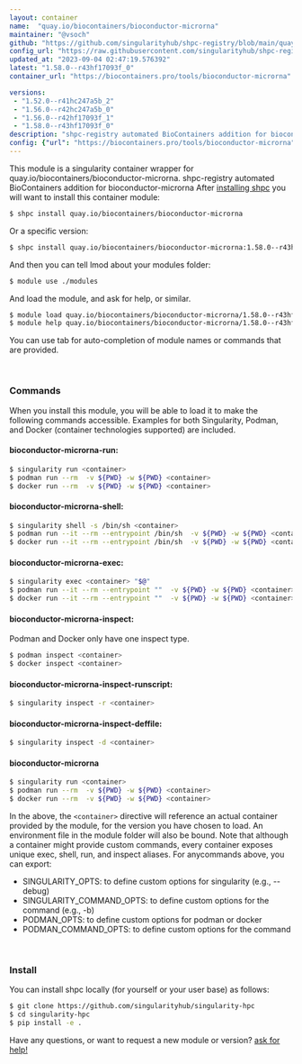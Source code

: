 ```yaml
---
layout: container
name:  "quay.io/biocontainers/bioconductor-microrna"
maintainer: "@vsoch"
github: "https://github.com/singularityhub/shpc-registry/blob/main/quay.io/biocontainers/bioconductor-microrna/container.yaml"
config_url: "https://raw.githubusercontent.com/singularityhub/shpc-registry/main/quay.io/biocontainers/bioconductor-microrna/container.yaml"
updated_at: "2023-09-04 02:47:19.576392"
latest: "1.58.0--r43hf17093f_0"
container_url: "https://biocontainers.pro/tools/bioconductor-microrna"

versions:
 - "1.52.0--r41hc247a5b_2"
 - "1.56.0--r42hc247a5b_0"
 - "1.56.0--r42hf17093f_1"
 - "1.58.0--r43hf17093f_0"
description: "shpc-registry automated BioContainers addition for bioconductor-microrna"
config: {"url": "https://biocontainers.pro/tools/bioconductor-microrna", "maintainer": "@vsoch", "description": "shpc-registry automated BioContainers addition for bioconductor-microrna", "latest": {"1.58.0--r43hf17093f_0": "sha256:39c01edc5ffb7a6ce9e5e5e8195f0300908e9e37844ec0bbeccecf4d3f65ff99"}, "tags": {"1.52.0--r41hc247a5b_2": "sha256:d196c507e23c7465156333dc220b9c4ce6fba3128c6b5b0f6e6ed291125c9bb8", "1.56.0--r42hc247a5b_0": "sha256:1d52828d1d7d0c572306a298b27f3ecadb6411c1940eef1d3cf8ac9de360dde1", "1.56.0--r42hf17093f_1": "sha256:63801afd1e74588bface28e99ee15008325e6376533f6b6036292b81ab68b682", "1.58.0--r43hf17093f_0": "sha256:39c01edc5ffb7a6ce9e5e5e8195f0300908e9e37844ec0bbeccecf4d3f65ff99"}, "docker": "quay.io/biocontainers/bioconductor-microrna"}
---
```


This module is a singularity container wrapper for quay.io/biocontainers/bioconductor-microrna.
shpc-registry automated BioContainers addition for bioconductor-microrna
After [installing shpc](#install) you will want to install this container module:


```bash
$ shpc install quay.io/biocontainers/bioconductor-microrna
```

Or a specific version:

```bash
$ shpc install quay.io/biocontainers/bioconductor-microrna:1.58.0--r43hf17093f_0
```

And then you can tell lmod about your modules folder:

```bash
$ module use ./modules
```

And load the module, and ask for help, or similar.

```bash
$ module load quay.io/biocontainers/bioconductor-microrna/1.58.0--r43hf17093f_0
$ module help quay.io/biocontainers/bioconductor-microrna/1.58.0--r43hf17093f_0
```

You can use tab for auto-completion of module names or commands that are provided.

<br>

### Commands

When you install this module, you will be able to load it to make the following commands accessible.
Examples for both Singularity, Podman, and Docker (container technologies supported) are included.

#### bioconductor-microrna-run:

```bash
$ singularity run <container>
$ podman run --rm  -v ${PWD} -w ${PWD} <container>
$ docker run --rm  -v ${PWD} -w ${PWD} <container>
```

#### bioconductor-microrna-shell:

```bash
$ singularity shell -s /bin/sh <container>
$ podman run --it --rm --entrypoint /bin/sh  -v ${PWD} -w ${PWD} <container>
$ docker run --it --rm --entrypoint /bin/sh  -v ${PWD} -w ${PWD} <container>
```

#### bioconductor-microrna-exec:

```bash
$ singularity exec <container> "$@"
$ podman run --it --rm --entrypoint ""  -v ${PWD} -w ${PWD} <container> "$@"
$ docker run --it --rm --entrypoint ""  -v ${PWD} -w ${PWD} <container> "$@"
```

#### bioconductor-microrna-inspect:

Podman and Docker only have one inspect type.

```bash
$ podman inspect <container>
$ docker inspect <container>
```

#### bioconductor-microrna-inspect-runscript:

```bash
$ singularity inspect -r <container>
```

#### bioconductor-microrna-inspect-deffile:

```bash
$ singularity inspect -d <container>
```



#### bioconductor-microrna

```bash
$ singularity run <container>
$ podman run --rm  -v ${PWD} -w ${PWD} <container>
$ docker run --rm  -v ${PWD} -w ${PWD} <container>
```


In the above, the `<container>` directive will reference an actual container provided
by the module, for the version you have chosen to load. An environment file in the
module folder will also be bound. Note that although a container
might provide custom commands, every container exposes unique exec, shell, run, and
inspect aliases. For anycommands above, you can export:

 - SINGULARITY_OPTS: to define custom options for singularity (e.g., --debug)
 - SINGULARITY_COMMAND_OPTS: to define custom options for the command (e.g., -b)
 - PODMAN_OPTS: to define custom options for podman or docker
 - PODMAN_COMMAND_OPTS: to define custom options for the command

<br>

### Install

You can install shpc locally (for yourself or your user base) as follows:

```bash
$ git clone https://github.com/singularityhub/singularity-hpc
$ cd singularity-hpc
$ pip install -e .
```

Have any questions, or want to request a new module or version? [ask for help!](https://github.com/singularityhub/singularity-hpc/issues)